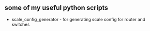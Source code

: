 ## some of my useful python scripts

 * scale_config_generator - for generating scale config for router and switches
